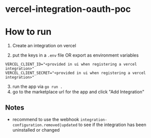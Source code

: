 # vercel-integration-oauth-poc

# How to run

1. Create an integration on vercel

2. put the keys in a `.env` file OR export as environment variables
```dotenv
VERCEL_CLIENT_ID="<provided in ui when registering a vercel integration>"
VERCEL_CLIENT_SECRET="<provided in ui when registering a vercel integration>"

```
3. run the app via `go run .`
4. go to the marketplace url for the app and click "Add Integration"


## Notes
- recommend to use the webhook `integration-configuration.removed|updated` to see if the integration has been uninstalled or changed
